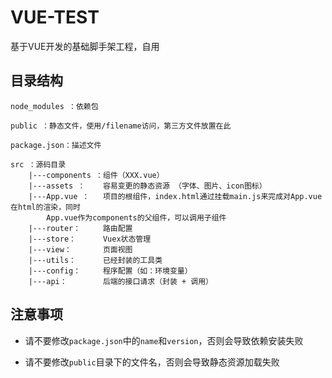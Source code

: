 # VUE-TEST
基于VUE开发的基础脚手架工程，自用

## 目录结构
```
node_modules ：依赖包

public ：静态文件，使用/filename访问，第三方文件放置在此

package.json：描述文件

src ：源码目录
    |---components ：组件（XXX.vue）
    |---assets ：    容易变更的静态资源 （字体、图片、icon图标）
    |---App.vue ：   项目的根组件，index.html通过挂载main.js来完成对App.vue在html的渲染，同时
        App.vue作为components的父组件，可以调用子组件
    |---router：     路由配置
    |---store：      Vuex状态管理
    |---view：       页面视图
    |---utils：      已经封装的工具类
    |---config：     程序配置（如：环境变量）
    |---api：        后端的接口请求（封装 + 调用）
```
## 注意事项
- 请不要修改`package.json`中的`name`和`version`，否则会导致依赖安装失败
  
- 请不要修改`public`目录下的文件名，否则会导致静态资源加载失败 

